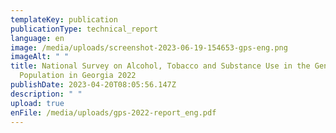 ```yaml
---
templateKey: publication
publicationType: technical_report
language: en
image: /media/uploads/screenshot-2023-06-19-154653-gps-eng.png
imageAlt: " "
title: National Survey on Alcohol, Tobacco and Substance Use in the General
  Population in Georgia 2022
publishDate: 2023-04-20T08:05:56.147Z
description: " "
upload: true
enFile: /media/uploads/gps-2022-report_eng.pdf
---
```

